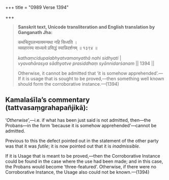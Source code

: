 +++
title = "0989 Verse 1394"

+++
> **Sanskrit text, Unicode transliteration and English translation by Ganganath Jha:** 
>
> कथंचिदुपलभ्यत्वमन्यथा नहि सिध्यति ।  
> व्यवहारस्य साध्यत्वे प्रसिद्धं स्यान्निदर्शनम् ॥ १३९४ ॥ 
>
> *kathaṃcidupalabhyatvamanyathā nahi sidhyati* \|  
> *vyavahārasya sādhyatve prasiddhaṃ syānnidarśanam* \|\| 1394 \|\| 
>
> Otherwise, it cannot be admitted that ‘it is somehow apprehended’.—If it is usage that is sought to be proved,—then something well known should form the corroborative instance.—(1394)



## Kamalaśīla’s commentary (tattvasaṃgrahapañjikā):

‘*Otherwise*’,—i.e. if what has been just said is not admitted, then—the Probans—in the form ‘because it is somehow apprehended’—cannot be admitted.

Previous to this the defect pointed out in the statement of the other party was that it was *futile*; it is now pointed out that it is *inadmissible*.

If it is Usage that is meant to be proved,—then the Corroborative Instance could be found in the case where the use had been made; and in this case, the Probans would become ‘three-featured’. Otherwise, if there were no Corroborative Instance, the Usage also could not be known.—(1394)


